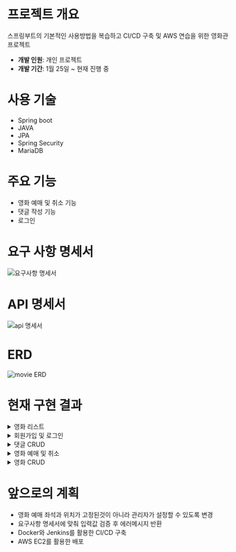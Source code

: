 # 프로젝트 개요
스프링부트의 기본적인 사용방법을 복습하고
CI/CD 구축 및 AWS 연습을 위한 영화관 프로젝트

* **개발 인원**: 개인 프로젝트  
* **개발 기간**: 1월 25일 ~ 현재 진행 중

# 사용 기술
* Spring boot
* JAVA
* JPA
* Spring Security
* MariaDB

# 주요 기능
* 영화 예매 및 취소 기능
* 댓글 작성 기능
* 로그인

# 요구 사항 명세서
![요구사항 명세서](https://github.com/iolm6980/movie/assets/133768355/1ed6b8b0-f57d-42e0-a6ed-42ce1bc85a1c)

# API 명세서
![api 명세서](https://github.com/iolm6980/movie/assets/133768355/ab925c7a-af93-4a24-a53c-270cbef89222)

# ERD
![movie ERD](https://github.com/iolm6980/movie/assets/133768355/72363f71-e772-4c13-a57e-caf3db3a2bed)

# 현재 구현 결과  

<details>
<summary>영화 리스트</summary>

https://github.com/iolm6980/movie/assets/133768355/081a03a5-ab86-4e6a-9e29-d8a4bf1ef83f
</details>

<details>
<summary>회원가입 및 로그인</summary>

https://github.com/iolm6980/movie/assets/133768355/9f679dd7-b23e-4990-8f0a-882a3c6b718d
</details>

<details>
<summary>댓글 CRUD</summary>

https://github.com/iolm6980/movie/assets/133768355/893c4fe6-3950-4fe3-838a-135fe3439a78
</details>

<details>
<summary>영화 예매 및 취소</summary>

https://github.com/iolm6980/movie/assets/133768355/c41acfca-83b4-4a5e-88e6-85ee8fbe6c51
</details>

<details>
<summary>영화 CRUD</summary>

https://github.com/iolm6980/movie/assets/133768355/1e3db8fb-88c0-4a13-9c12-b1c3fd4ffe9f
</details>

# 앞으로의 계획

* 영화 예매 좌석과 위치가 고정된것이 아니라 관리자가 설정할 수 있도록 변경
* 요구사항 명세서에 맞춰 입력값 검증 후 에러메시지 반환
* Docker와 Jenkins를 활용한 CI/CD 구축
* AWS EC2를 활용한 배포
  
  


